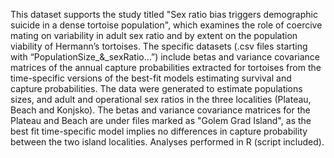 This dataset supports the study titled "Sex ratio bias triggers demographic suicide in a dense tortoise population", which examines the role of coercive mating on variability in adult sex ratio and by extent on the population viability of Hermann’s tortoises. The specific datasets (.csv files starting with “PopulationSize_&_sexRatio…”) include betas and variance covariance matrices of the annual capture probabilities extracted for tortoises from the time-specific versions of the best-fit models estimating survival and capture probabilities. The data were generated to estimate populations sizes, and adult and operational sex ratios in the three localities (Plateau, Beach and Konjsko). The betas and variance covariance matrices for the Plateau and Beach are under files marked as "Golem Grad Island", as the best fit time-specific model implies no differences in capture probability between the two island localities. Analyses performed in R (script included).
